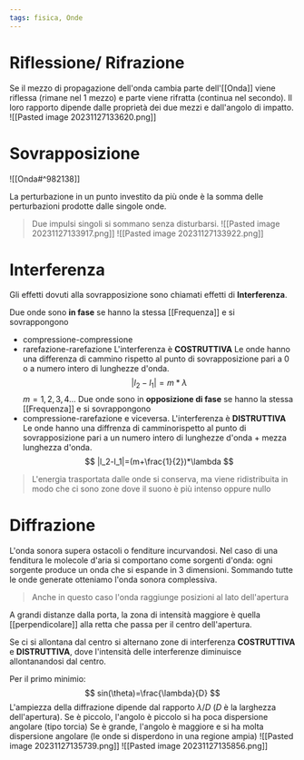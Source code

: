 ```yaml
---
tags: fisica, Onde
---
```


# Riflessione/ Rifrazione
Se il mezzo di propagazione dell'onda cambia parte dell'[[Onda]] viene riflessa (rimane nel 1 mezzo) e parte viene rifratta (continua nel secondo). Il loro rapporto dipende dalle proprietà dei due mezzi e dall'angolo di impatto.
![[Pasted image 20231127133620.png]]
# Sovrapposizione
![[Onda#^982138]]

La perturbazione in un punto investito da più onde è la somma delle perturbazioni prodotte dalle singole onde.
>Due impulsi singoli si sommano senza disturbarsi.
![[Pasted image 20231127133917.png]]
![[Pasted image 20231127133922.png]]

# Interferenza 
Gli effetti dovuti alla sovrapposizione sono chiamati effetti di __Interferenza__.

Due onde sono __in fase__ se hanno la stessa [[Frequenza]] 
e si sovrappongono 
- compressione-compressione
- rarefazione-rarefazione 
L'interferenza è __COSTRUTTIVA__
Le onde hanno una differenza di cammino rispetto al punto di sovrapposizione pari a 0 o a numero intero di lunghezze d'onda.
$$
|l_2-l_1|=m*\lambda
$$
$m=1,2,3,4...$
Due onde sono in __opposizione di fase__ se hanno la stessa [[Frequenza]] 
e si sovrappongono 
- compressione-rarefazione
e viceversa. L'interferenza è __DISTRUTTIVA__
Le onde hanno una diffrenza di camminorispetto al punto di sovrapposizione pari a un numero intero di lunghezze d'onda + mezza lunghezza d'onda.
$$
|l_2-l_1|=(m+\frac{1}{2})*\lambda
$$
>L'energia trasportata dalle onde si conserva, ma viene ridistribuita in modo che ci sono zone dove il suono è più intenso oppure nullo
# Diffrazione
L'onda sonora supera ostacoli o fenditure incurvandosi.
Nel caso di una fenditura le molecole d'aria si comportano come sorgenti d'onda: ogni sorgente produce un onda che si espande in 3 dimensioni. Sommando tutte le onde generate otteniamo l'onda sonora complessiva.
>Anche in questo caso l'onda raggiunge posizioni al lato dell'apertura

A grandi distanze dalla porta, la zona di intensità maggiore è quella [[perpendicolare]] alla retta che passa per il centro dell'apertura.

Se ci si allontana dal centro si alternano zone di interferenza __COSTRUTTIVA__ e __DISTRUTTIVA__, dove l'intensità delle interferenze diminuisce allontanandosi dal centro.

Per il primo minimio:
$$
sin(\theta)=\frac{\lambda}{D}
$$
L'ampiezza della diffrazione dipende dal rapporto $\lambda/D$ ($D$ è la larghezza dell'apertura).
Se è piccolo, l'angolo è piccolo si ha poca dispersione angolare (tipo torcia)
Se è grande, l'angolo è maggiore e si ha molta dispersione angolare (le onde si disperdono in una regione ampia)
![[Pasted image 20231127135739.png]]
![[Pasted image 20231127135856.png]]
